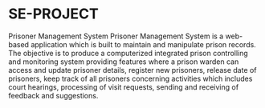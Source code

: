 # SE-PROJECT
Prisoner Management System
Prisoner Management System is a web-based application which is built to maintain and manipulate prison records. The objective is to produce a computerized integrated prison controlling and monitoring system providing features where a prison warden can access and update prisoner details, register new prisoners, release date of prisoners, keep track of all prisoners concerning activities which includes court hearings, processing of visit requests, sending and receiving of feedback and suggestions.
